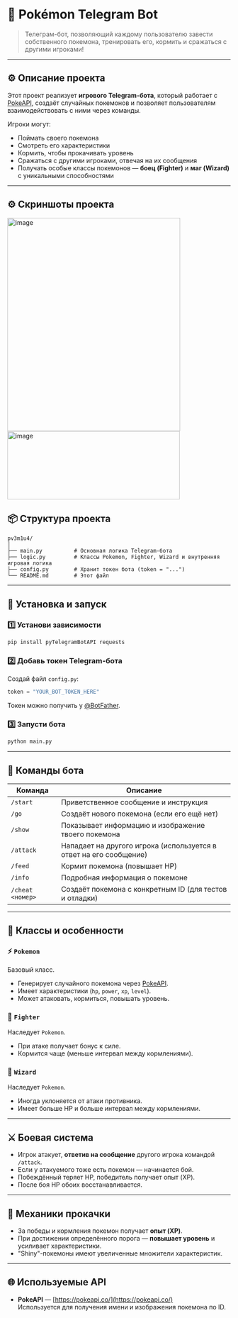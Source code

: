 # 🐉 Pokémon Telegram Bot

> Телеграм-бот, позволяющий каждому пользователю завести собственного покемона, тренировать его, кормить и сражаться с другими игроками!

---

## ⚙️ Описание проекта

Этот проект реализует **игрового Telegram-бота**, который работает с [PokeAPI](https://pokeapi.co/), создаёт случайных покемонов и позволяет пользователям взаимодействовать с ними через команды.

Игроки могут:
- Поймать своего покемона  
- Смотреть его характеристики  
- Кормить, чтобы прокачивать уровень  
- Сражаться с другими игроками, отвечая на их сообщения  
- Получать особые классы покемонов — **боец (Fighter)** и **маг (Wizard)** с уникальными способностями

---

## ⚙️ Скриншоты проекта
<img width="390" height="481" alt="image" src="https://github.com/user-attachments/assets/4d4cdc55-48f1-42f5-a63e-f3475512f490" />
<img width="389" height="154" alt="image" src="https://github.com/user-attachments/assets/1e166f2a-795a-47a1-8ad6-a0911286c1d5" />


## 📦 Структура проекта

```
pv3m1u4/
│
├── main.py          # Основная логика Telegram-бота
├── logic.py         # Классы Pokemon, Fighter, Wizard и внутренняя игровая логика
├── config.py        # Хранит токен бота (token = "...")
└── README.md        # Этот файл
```

---

## 🚀 Установка и запуск

### 1️⃣ Установи зависимости

```bash
pip install pyTelegramBotAPI requests
```

### 2️⃣ Добавь токен Telegram-бота

Создай файл `config.py`:

```python
token = "YOUR_BOT_TOKEN_HERE"
```

Токен можно получить у [@BotFather](https://t.me/BotFather).

### 3️⃣ Запусти бота

```bash
python main.py
```

---

## 💬 Команды бота

| Команда | Описание |
|----------|-----------|
| `/start` | Приветственное сообщение и инструкция |
| `/go` | Создаёт нового покемона (если его ещё нет) |
| `/show` | Показывает информацию и изображение твоего покемона |
| `/attack` | Нападает на другого игрока (используется в ответ на его сообщение) |
| `/feed` | Кормит покемона (повышает HP) |
| `/info` | Подробная информация о покемоне |
| `/cheat <номер>` | Создаёт покемона с конкретным ID (для тестов и отладки) |

---

## 🧠 Классы и особенности

### ⚡ `Pokemon`
Базовый класс.  
- Генерирует случайного покемона через [PokeAPI](https://pokeapi.co/).  
- Имеет характеристики (`hp`, `power`, `xp`, `level`).  
- Может атаковать, кормиться, повышать уровень.

### 🥊 `Fighter`
Наследует `Pokemon`.  
- При атаке получает бонус к силе.  
- Кормится чаще (меньше интервал между кормлениями).

### 🔮 `Wizard`
Наследует `Pokemon`.  
- Иногда уклоняется от атаки противника.  
- Имеет больше HP и больше интервал между кормлениями.

---

## ⚔️ Боевая система

- Игрок атакует, **ответив на сообщение** другого игрока командой `/attack`.
- Если у атакуемого тоже есть покемон — начинается бой.
- Побеждённый теряет HP, победитель получает опыт (XP).
- После боя HP обоих восстанавливается.

---

## 🧩 Механики прокачки

- За победы и кормления покемон получает **опыт (XP)**.
- При достижении определённого порога — **повышает уровень** и усиливает характеристики.
- "Shiny"-покемоны имеют увеличенные множители характеристик.

---

## 🌐 Используемые API

- **PokeAPI** — [https://pokeapi.co/](https://pokeapi.co/)  
  Используется для получения имени и изображения покемона по ID.



